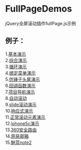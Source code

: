 # FullPageDemos
jQuery全屏滚动插件fullPage.js示例  

例子：  
---------------  
1.[基本演示](http://qingyunwhu.github.io/FullPageDemos/index_基本演示)  
2.[综合演示](http://qingyunwhu.github.io/FullPageDemos/test0_综合)  
3.[循环演示](http://qingyunwhu.github.io/FullPageDemos/test1_循环演示)  
4.[绑定菜单演示](http://qingyunwhu.github.io/FullPageDemos/test2_绑定菜单演示)  
5.[仿锤子头尾演示](http://qingyunwhu.github.io/FullPageDemos/test3_仿锤子头尾)  
6.[回调函数演示](http://qingyunwhu.github.io/FullPageDemos/test4_回调函数演示)  
7.[项目导航演示](http://qingyunwhu.github.io/FullPageDemos/test5_项目导航演示)  
8.[自动滚动](http://qingyunwhu.github.io/FullPageDemos/test6_自动滚动)  
9.[slide滚动演示](http://qingyunwhu.github.io/FullPageDemos/test7_slide自动滚动)  
10.[响应式演示](http://qingyunwhu.github.io/FullPageDemos/test8_响应式)  
11.[正常滚动元素演示](http://qingyunwhu.github.io/FullPageDemos/test9_正常滚动的元素)  
12.[iphone5c演示](http://qingyunwhu.github.io/FullPageDemos/test10_iPhone5c演示)  
13.[360安全路由](http://qingyunwhu.github.io/FullPageDemos/test11_360安全路由)  
14.[网易邮箱](http://qingyunwhu.github.io/FullPageDemos/test12_网易邮箱)  
15.[魅蓝note2](http://qingyunwhu.github.io/FullPageDemos/test13_魅蓝note2)  
